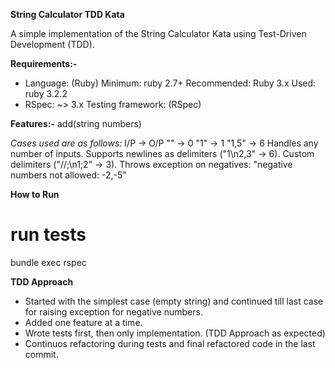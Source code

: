 **String Calculator TDD Kata**

A simple implementation of the String Calculator Kata using Test-Driven Development (TDD).

**Requirements:-**
- Language: (Ruby)
      Minimum: ruby 2.7+
      Recommended: Ruby 3.x
      Used:    ruby 3.2.2
- RSpec: ~> 3.x
     Testing framework: (RSpec)
 
**Features:-**
add(string numbers)

*Cases used are as follows:* 
I/P -> O/P
"" -> 0
"1" -> 1
"1,5" -> 6
Handles any number of inputs.
Supports newlines as delimiters ("1\n2,3" → 6).
Custom delimiters ("//;\n1;2" → 3).
Throws exception on negatives:
"negative numbers not allowed: -2,-5"

**How to Run**
# run tests
bundle exec rspec

**TDD Approach**
- Started with the simplest case (empty string) and continued till last case for raising exception for negative numbers.
- Added one feature at a time.
- Wrote tests first, then only implementation. (TDD Approach as expected)
- Continuos refactoring during tests and final refactored code in the last commit.
  
